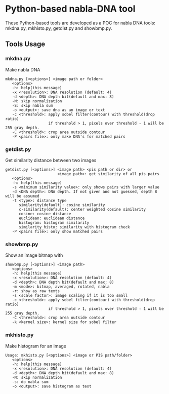 # Python-based nabla-DNA tool

These Python-based tools are developed as a POC for nabla DNA tools: mkdna.py, mkhisto.py, getdist.py and showbmp.py.

## Tools Usage

### mkdna.py
Make nabla DNA
```
mkdna.py [<options>] <image path or folder>
   <options>
   -h: help(this message)
   -x <resolution>: DNA resolution (default: 4)
   -d <depth>: DNA depth bit(default and max: 8)
   -N: skip normalization
   -S: skip nabla sum
   -o <output>: save dna as an image or text
   -c <threshold>: apply sobel filter(contour) with threshold(drop ratio)
                   if threshold > 1, pixels over threshold - 1 will be 255 gray depth.
   -C <threshold>: crop area outside contour
   -P <pairs file>: only make DNA's for matched pairs
```

### getdist.py
Get similarity distance between two images
```
getdist.py [<options>] <image path> <pis path or dir> or
                       <image path>: get similarity of all pis pairs
   <options>
   -h: help(this message)
   -s <minimum similarity value>: only shows pairs with larger value
   -d <DNA depth>: DNA depth. If not given and not guessed, depth 8 will be assumed
   -t <type>: distance type
      similarity(default): cosine similarity
      c-similarity(default): center weighted cosine similarity
      cosine: cosine distance
      euclidean: euclidean distance
      histogram: histogram similarity
      similarity_histo: similarity with histogram check
   -P <pairs file>: only show matched pairs
```

### showbmp.py
Show an image bitmap with 
```
showbmp.py [<options>] <image path>
   <options>
   -h: help(this message)
   -x <resolution>: DNA resolution (default: 4)
   -d <depth>: DNA depth bit(default and max: 8)
   -m <mode>: bitmap, averaged, rotated, nabla
   -r: show as raw texts
   -s <scale factor>: image scaling if it is too small
   -c <threshold>: apply sobel filter(contour) with threshold(drop ratio)
                   if threshold > 1, pixels over threshold - 1 will be 255 gray depth.
   -C <threshold>: crop area outside contour
   -k <kernel size>: kernel size for sobel filter
```

### mkhisto.py
Make histogram for an image
```
Usage: mkhisto.py [<options>] <image or PIS path/folder>
   <options>
   -h: help(this message)
   -x <resolution>: DNA resolution (default: 4)
   -d <depth>: DNA depth bit(default and max: 8)
   -N: skip normalization
   -s: do nabla sum
   -o <output>: save histogram as text
```